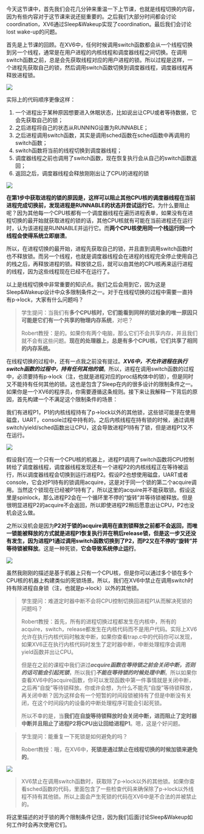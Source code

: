 今天这节课中，首先我们会花几分钟来重温一下上节课，也就是线程切换的内容，因为有些内容对于这节课来说还挺重要的。之后我们大部分时间都会讨论coordination，XV6通过Sleep&Wakeup实现了coordination。最后我们会讨论lost wake-up的问题。

首先是上节课的回顾。在XV6中，任何时候调用switch函数都会从一个线程切换到另一个线程，通常是在用户进程的内核线程和调度器线程之间切换。在调用switch函数之前，总是会先获取线程对应的用户进程的锁。所以过程是这样，一个进程先获取自己的锁，然后调用switch函数切换到调度器线程，调度器线程再释放进程锁。

[![](https://github.com/huihongxiao/MIT6.S081/raw/master/.gitbook/assets/image%20(504).png)](https://github.com/huihongxiao/MIT6.S081/blob/master/.gitbook/assets/image%20\(504\).png)

实际上的代码顺序更像这样：

1. 一个进程出于某种原因想要进入休眠状态，比如说出让CPU或者等待数据，它会先获取自己的锁；
2. 之后进程将自己的状态从RUNNING设置为RUNNABLE；
3. 之后进程调用switch函数，其实是调用sched函数在sched函数中再调用的switch函数；
4. switch函数将当前的线程切换到调度器线程；
5. 调度器线程之前也调用了switch函数，现在恢复执行会从自己的switch函数返回；
6. 返回之后，调度器线程会释放刚刚出让了CPU的进程的锁

[![](https://github.com/huihongxiao/MIT6.S081/raw/master/.gitbook/assets/image%20(631).png)](https://github.com/huihongxiao/MIT6.S081/blob/master/.gitbook/assets/image%20\(631\).png)

**在第1步中获取进程的锁的原因是，这样可以阻止其他CPU核的调度器线程在当前进程完成切换前，发现进程是RUNNABLE的状态并尝试运行它**。为什么要阻止呢？因为其他每一个CPU核都有一个调度器线程在遍历进程表单，如果没有在进程切换的最开始就获取进程的锁的话，其他CPU核就有可能在当前进程还在运行时，认为该进程是RUNNABLE并运行它。而**两个CPU核使用同一个栈运行同一个线程会使得系统立即崩溃**。

所以，在进程切换的最开始，进程先获取自己的锁，并且直到调用switch函数时也不释放锁。而另一个线程，也就是调度器线程会在进程的线程完全停止使用自己的栈之后，再释放进程的锁。释放锁之后，就可以由其他的CPU核再来运行进程的线程，因为这些线程现在已经不在运行了。

以上是线程切换中非常重要的知识点。我们之后会用到它，因为这是Sleep&Wakeup设计中众多限制条件之一。对于在线程切换的过程中需要一直持有p->lock，大家有什么问题吗？

> 学生提问：当我们有**多个CPU核时，它们能看到同样的锁对象的唯一原因只可能是它们有一个共享的物理内存系统**，对吧？
> 
> Robert教授：是的。如果你有两个电脑，那么它们不会共享内存，并且我们就不会有这些问题。**现在的处理器上，总是有多个CPU核，它们共享了相同的内存系统。**

在线程切换的过程中，还有一点我之前没有提过。***XV6中，不允许进程在执行switch函数的过程中，持有任何其他的锁***。所以，进程在调用switch函数的过程中，必须要持有p->lock（注，也就是进程对应的proc结构体中的锁），但是同时又不能持有任何其他的锁。这也是包含了Sleep在内的很多设计的限制条件之一。如果你是一个XV6的程序员，你需要遵循这条规则。接下来让我解释一下背后的原因，首先构建一个不满足这个限制条件的场景：

我们有进程P1，P1的内核线程持有了p->lock以外的其他锁，这些锁可能是在使用磁盘，UART，console过程中持有的。之后内核线程在持有锁的时候，通过调用switch/yield/sched函数出让CPU，这会导致进程P1持有了锁，但是进程P1又不在运行。

[![](https://github.com/huihongxiao/MIT6.S081/raw/master/.gitbook/assets/image%20(498).png)](https://github.com/huihongxiao/MIT6.S081/blob/master/.gitbook/assets/image%20\(498\).png)

假设我们在一个只有一个CPU核的机器上，进程P1调用了switch函数将CPU控制转给了调度器线程，调度器线程发现还有一个进程P2的内核线程正在等待被运行，所以调度器线程会切换到运行进程P2。假设P2也想使用磁盘，UART或者console，它会对P1持有的锁调用acquire，这是对于同一个锁的第二个acquire调用。当然这个锁现在已经被P1持有了，所以这里的acquire并不能获取锁。假设这里是spinlock，那么进程P2会在一个循环里不停的“旋转”并等待锁被释放。但是很明显进程P2的acquire不会返回，所以即使进程P2稍后愿意出让CPU，P2也没机会这么做。

之所以没机会是因为**P2对于锁的acquire调用在直到锁释放之前都不会返回，而唯一锁能被释放的方式就是进程P1恢复执行并在稍后release锁，但是这一步又还没有发生，因为进程P1通过调用switch函数切换到了P2，而P2又在不停的“旋转”并等待锁被释放**。这是一种死锁，**它会导致系统停止运行**。

[![](https://github.com/huihongxiao/MIT6.S081/raw/master/.gitbook/assets/image%20(448).png)](https://github.com/huihongxiao/MIT6.S081/blob/master/.gitbook/assets/image%20\(448\).png)

虽然我刚刚的描述是基于机器上只有一个CPU核，但是你可以通过多个锁在多个CPU核的机器上构建类似的死锁场景。所以，我们在XV6中禁止在调用switch时持有除进程自身锁（注，也就是p->lock）以外的其他锁。

> 学生提问：难道定时器中断不会将CPU控制切换回进程P1从而解决死锁的问题吗？
> 
> Robert教授：首先，所有的进程切换过程都发生在内核中，所有的acquire，switch，release都发生在内核代码而不是用户代码。实际上XV6允许在执行内核代码时触发中断，如果你查看trap.c中的代码你可以发现，如果XV6正在执行内核代码时发生了定时器中断，中断处理程序会调用yield函数并出让CPU。
> 
> 但是在之前的课程中我们讲过***acquire函数在等待锁之前会关闭中断，否则的话可能会引起死锁***，所以我们***不能在等待锁的时候处理中断***。所以如果你查看XV6中的acquire函数，你可以发现函数中第一件事情就是关闭中断，之后再“自旋”等待锁释放。你或许会想，为什么不能先“自旋”等待锁释放，再关闭中断？因为这样会有一个短暂的时间段锁被持有了但是中断没有关闭，在这个时间段内的设备的中断处理程序可能会引起死锁。
> 
> 所以不幸的是，当**我们在自旋等待锁释放时会关闭中断，进而阻止了定时器中断并且阻止了进程P2将CPU出让回给进程P1**。嗯，这是个好问题。


> 学生提问：能重复一下死锁是如何避免的吗？
> 
> Robert教授：哦，在XV6中，**死锁是通过禁止在线程切换的时候加锁来避免的**。

[![](https://github.com/huihongxiao/MIT6.S081/raw/master/.gitbook/assets/image%20(414).png)](https://github.com/huihongxiao/MIT6.S081/blob/master/.gitbook/assets/image%20\(414\).png)

> XV6禁止在调用switch函数时，获取除了p->lock以外的其他锁。如果你查看sched函数的代码，里面包含了一些检查代码来确保除了p->lock以外线程不持有其他锁。所以上面会产生死锁的代码在XV6中是不合法的并被禁止的。

将这里描述的对于锁的两个限制条件记住，因为我们后面讨论Sleep&Wakeup如何工作时会再次使用它们。
